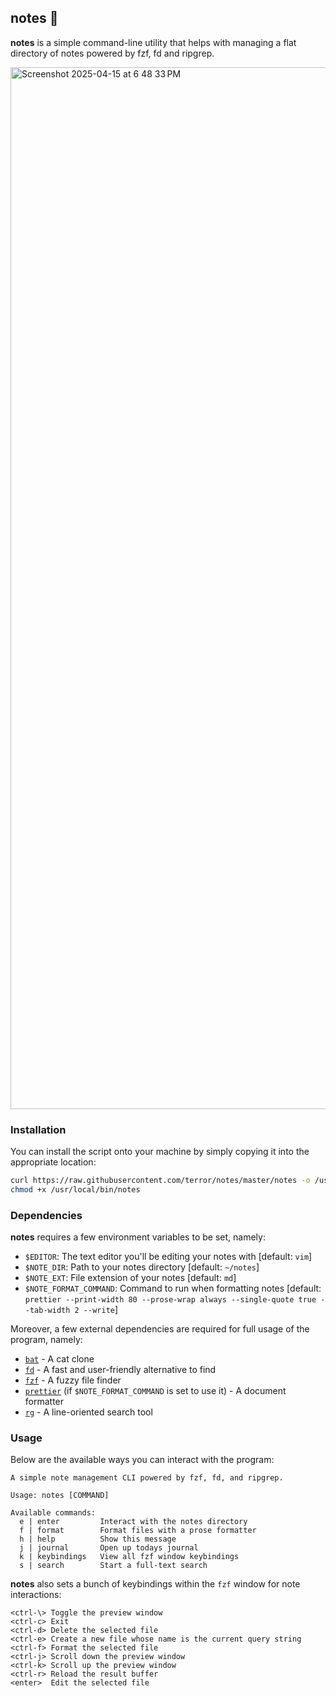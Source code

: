 ## notes 📝

**notes** is a simple command-line utility that helps with managing a flat
directory of notes powered by fzf, fd and ripgrep.

<img width="1667" alt="Screenshot 2025-04-15 at 6 48 33 PM" src="https://github.com/user-attachments/assets/11f76a52-ef07-478e-81da-4303ec81a20d" />

### Installation

You can install the script onto your machine by simply copying it into the
appropriate location:

```bash
curl https://raw.githubusercontent.com/terror/notes/master/notes -o /usr/local/bin/notes
chmod +x /usr/local/bin/notes
```

### Dependencies

**notes** requires a few environment variables to be set, namely:

- `$EDITOR`: The text editor you'll be editing your notes with [default: `vim`]
- `$NOTE_DIR`: Path to your notes directory [default: `~/notes`]
- `$NOTE_EXT`: File extension of your notes [default: `md`]
- `$NOTE_FORMAT_COMMAND`: Command to run when formatting notes [default: `prettier --print-width 80 --prose-wrap always --single-quote true --tab-width 2 --write`]

Moreover, a few external dependencies are required for full usage of the
program, namely:

- [`bat`](https://github.com/sharkdp/bat) - A cat clone
- [`fd`](https://github.com/sharkdp/fd) - A fast and user-friendly alternative to find
- [`fzf`](https://github.com/junegunn/fzf) - A fuzzy file finder
- [`prettier`](https://github.com/prettier/prettier) (if `$NOTE_FORMAT_COMMAND` is set to use it) - A document formatter
- [`rg`](https://github.com/BurntSushi/ripgrep) - A line-oriented search tool

### Usage

Below are the available ways you can interact with the program:

```present notes help
A simple note management CLI powered by fzf, fd, and ripgrep.

Usage: notes [COMMAND]

Available commands:
  e | enter         Interact with the notes directory
  f | format        Format files with a prose formatter
  h | help          Show this message
  j | journal       Open up todays journal
  k | keybindings   View all fzf window keybindings
  s | search        Start a full-text search
```

**notes** also sets a bunch of keybindings within the `fzf` window for note
interactions:

```
<ctrl-\> Toggle the preview window
<ctrl-c> Exit
<ctrl-d> Delete the selected file
<ctrl-e> Create a new file whose name is the current query string
<ctrl-f> Format the selected file
<ctrl-j> Scroll down the preview window
<ctrl-k> Scroll up the preview window
<ctrl-r> Reload the result buffer
<enter>  Edit the selected file
```
